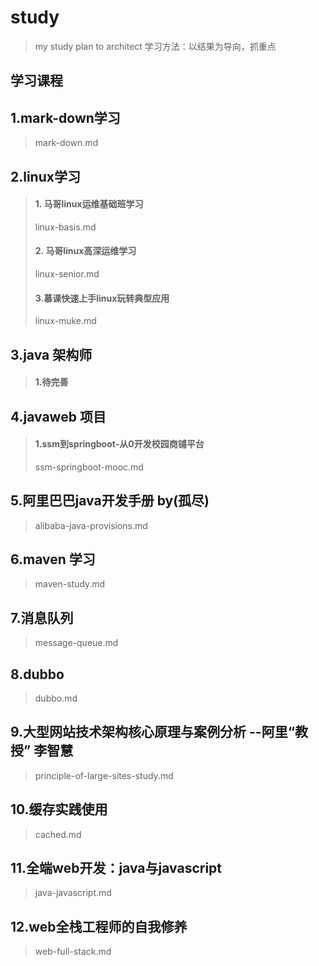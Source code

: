 # study
> my study plan to architect
> 学习方法：以结果为导向，抓重点


## 学习课程

## 1.mark-down学习
> mark-down.md

## 2.linux学习
> #### 1. 马哥linux运维基础班学习
> linux-basis.md
> #### 2. 马哥linux高深运维学习
> linux-senior.md
> #### 3.慕课快速上手linux玩转典型应用
> linux-muke.md

## 3.java 架构师
> #### 1.待完善

## 4.javaweb 项目
> #### 1.ssm到springboot-从0开发校园商铺平台
> ssm-springboot-mooc.md

## 5.阿里巴巴java开发手册 by(孤尽)
> alibaba-java-provisions.md

## 6.maven 学习
> maven-study.md

## 7.消息队列
> message-queue.md

## 8.dubbo
> dubbo.md

## 9.大型网站技术架构核心原理与案例分析  --阿里“教授” 李智慧
> principle-of-large-sites-study.md

## 10.缓存实践使用
> cached.md

## 11.全端web开发：java与javascript
> java-javascript.md

## 12.web全栈工程师的自我修养
> web-full-stack.md
